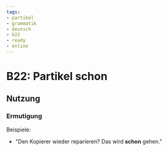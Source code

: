```yaml
---
tags:
- partikel
- grammatik
- deutsch
- b22
- ready
- online
---
```


# B22: Partikel schon

## Nutzung

### Ermutigung  

Beispiele:  

- "Den Kopierer wieder reparieren? Das wird __schon__ gehen."  
